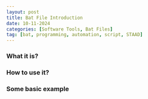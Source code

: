```yaml
---
layout: post
title: Bat File Introduction
date: 10-11-2024
categories: [Software Tools, Bat Files]
tag: [bat, programming, automation, script, STAAD]
---
```


### What it is?

### How to use it?

### Some basic example